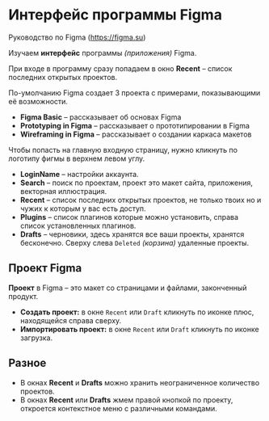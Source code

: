 # Интерфейс программы Figma
Руководство по Figma (https://figma.su)

Изучаем **интерфейс** программы *(приложения)* Figma.

При входе в программу сразу попадаем в окно **Recent** &ndash; список последних открытых проектов.

По-умолчанию Figma создает 3 проекта с примерами, показывающими её возможности.
* **Figma Basic** &ndash; рассказывает об основах Figma
* **Prototyping in Figma** &ndash; рассказывает о прототипировании в Figma
* **Wireframing in Figma** &ndash; рассказывает о создании каркаса макетов

Чтобы попасть на главную входную страницу, нужно кликнуть по логотипу фигмы в верхнем левом углу.

* **LoginName** &ndash; настройки аккаунта.
* **Search** &ndash; поиск по проектам, проект это макет сайта, приложения, векторная иллюстрация.
* **Recent** &ndash; список последних открытых проектов, не только твоих но и чужих к которым у вас есть доступ.
* **Plugins** &ndash; список плагинов которые можно установить, справа список установленных плагинов.
* **Drafts** &ndash; черновики, здесь хранятся все ваши проекты, хранятся бесконечно. Сверху слева `Deleted` *(корзина)* удаленные проекты.

## Проект Figma
**Проект** в Figma &ndash; это макет со страницами и файлами, законченный продукт.
* **Создать проект:** в окне `Recent` или `Draft` кликнуть по иконке плюс, находящейся справа сверху.
* **Импортировать проект:** в окне `Recent` или `Draft` кликнуть по иконке загрузка.

## Разное
* В окнах **Recent** и **Drafts** можно хранить неограниченное количество проектов.
* В окнах **Recent** или **Drafts** жмем правой кнопкой по проекту, откроется контекстное меню с различными командами.
